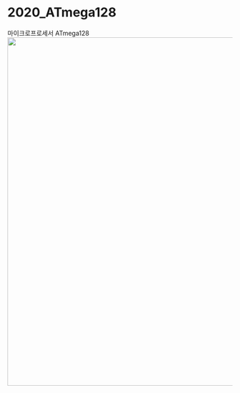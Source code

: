 # 2020_ATmega128
마이크로프로세서 ATmega128
<img src="https://github.com/JuHyunLee99/2020_ATmega128/blob/main/%EB%A7%88%ED%94%84%20%ED%85%80%ED%94%84.mp4" width="780" />

